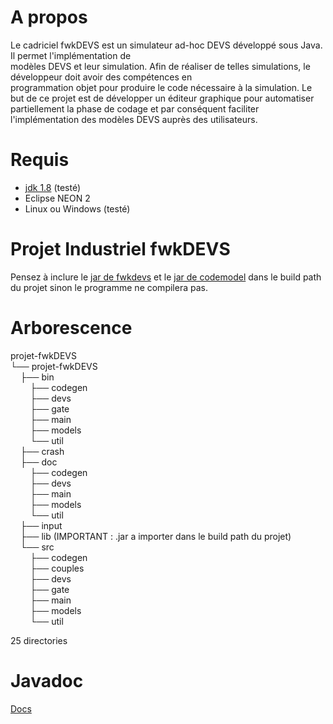 # A propos
Le	cadriciel	fwkDEVS	est	un	simulateur	ad-hoc	DEVS	développé	sous	Java.	Il	permet	l'implémentation	de	
modèles	DEVS	et	leur	simulation.	Afin	de	réaliser	de	telles	simulations,	le	développeur	doit	avoir	des	compétences	en	
programmation	objet	pour	produire	le	code	nécessaire	à	la	simulation.	
Le	but	de	ce	projet	est	de	développer	un	éditeur	graphique	pour	automatiser	partiellement	la	phase	de	codage	et	par	
conséquent	faciliter	l'implémentation	des	modèles	DEVS	auprès	des	utilisateurs.	

# Requis
 - [jdk 1.8](http://www.oracle.com/technetwork/java/javase/downloads/jdk8-downloads-2133151.html) (testé)
 - Eclipse NEON 2
 - Linux ou Windows (testé)  

# Projet Industriel fwkDEVS
Pensez à inclure le [jar de fwkdevs](http://www.lsis.org/hamria/fwkdevs-v0.7.jar) et le [jar de codemodel](http://central.maven.org/maven2/com/sun/codemodel/codemodel/2.6/codemodel-2.6.jar) dans le build path du projet sinon le programme ne compilera pas.  

# Arborescence
projet-fwkDEVS  
└── projet-fwkDEVS  
&nbsp;&nbsp;&nbsp;&nbsp;├── bin  
&nbsp;&nbsp;&nbsp;&nbsp;&nbsp;&nbsp;&nbsp;&nbsp;├── codegen  
&nbsp;&nbsp;&nbsp;&nbsp;&nbsp;&nbsp;&nbsp;&nbsp;├── devs  
&nbsp;&nbsp;&nbsp;&nbsp;&nbsp;&nbsp;&nbsp;&nbsp;├── gate  
&nbsp;&nbsp;&nbsp;&nbsp;&nbsp;&nbsp;&nbsp;&nbsp;├── main  
&nbsp;&nbsp;&nbsp;&nbsp;&nbsp;&nbsp;&nbsp;&nbsp;├── models  
&nbsp;&nbsp;&nbsp;&nbsp;&nbsp;&nbsp;&nbsp;&nbsp;└── util  
&nbsp;&nbsp;&nbsp;&nbsp;├── crash  
&nbsp;&nbsp;&nbsp;&nbsp;├── doc  
&nbsp;&nbsp;&nbsp;&nbsp;&nbsp;&nbsp;&nbsp;&nbsp;├── codegen  
&nbsp;&nbsp;&nbsp;&nbsp;&nbsp;&nbsp;&nbsp;&nbsp;├── devs  
&nbsp;&nbsp;&nbsp;&nbsp;&nbsp;&nbsp;&nbsp;&nbsp;├── main  
&nbsp;&nbsp;&nbsp;&nbsp;&nbsp;&nbsp;&nbsp;&nbsp;├── models  
&nbsp;&nbsp;&nbsp;&nbsp;&nbsp;&nbsp;&nbsp;&nbsp;└── util  
&nbsp;&nbsp;&nbsp;&nbsp;├── input  
&nbsp;&nbsp;&nbsp;&nbsp;├── lib (IMPORTANT : .jar a importer dans le build path du projet)  
&nbsp;&nbsp;&nbsp;&nbsp;└── src  
&nbsp;&nbsp;&nbsp;&nbsp;&nbsp;&nbsp;&nbsp;&nbsp;├── codegen  
&nbsp;&nbsp;&nbsp;&nbsp;&nbsp;&nbsp;&nbsp;&nbsp;├── couples  
&nbsp;&nbsp;&nbsp;&nbsp;&nbsp;&nbsp;&nbsp;&nbsp;├── devs  
&nbsp;&nbsp;&nbsp;&nbsp;&nbsp;&nbsp;&nbsp;&nbsp;├── gate  
&nbsp;&nbsp;&nbsp;&nbsp;&nbsp;&nbsp;&nbsp;&nbsp;├── main  
&nbsp;&nbsp;&nbsp;&nbsp;&nbsp;&nbsp;&nbsp;&nbsp;├── models  
&nbsp;&nbsp;&nbsp;&nbsp;&nbsp;&nbsp;&nbsp;&nbsp;└── util  

25 directories

# Javadoc
[Docs](https://rawgit.com/JulianHurst/projet-fwkDEVS/master/projet-fwkDEVS/doc/index.html)
